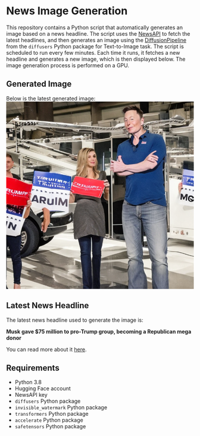 # News Image Generation
This repository contains a Python script that automatically generates an image based on a news headline. The script uses the [NewsAPI](https://newsapi.org/) to fetch the latest headlines, and then generates an image using the [DiffusionPipeline](https://github.com/huggingface/diffusers) from the `diffusers` Python package for Text-to-Image task.
The script is scheduled to run every few minutes. Each time it runs, it fetches a new headline and generates a new image, which is then displayed below. The image generation process is performed on a GPU.

## Generated Image
Below is the latest generated image:
![Generated Image](image.png)

## Latest News Headline
The latest news headline used to generate the image is:

**Musk gave $75 million to pro-Trump group, becoming a Republican mega donor**

You can read more about it [here](https://news.google.com/rss/articles/CBMisgFBVV95cUxNb09ZSGtNdzllakZvdkJHbVc5X2E5OVlBUFpDc2NPZ0lDZVEtQVlwOXFpeF96VGw0QWsyQVlYcG5xQnlsMkNUd1h1amlwaDI5bk1mbkxGbXROM19hVzZpQm8yblRfeGdpU2JrNDhaNWwxeW5QUl9KN3JSdGtuakFBeHBKNmI0eU5KYUJCbjJkV3B4WEhNVUZnRnFDTlBXMzE1NDFnSmF2N05VbDR6VmdlR0hR?oc=5).

## Requirements
- Python 3.8
- Hugging Face account
- NewsAPI key
- `diffusers` Python package
- `invisible_watermark` Python package
- `transformers` Python package
- `accelerate` Python package
- `safetensors` Python package
